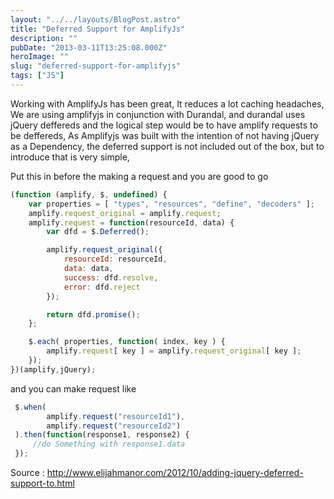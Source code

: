```yaml
---
layout: "../../layouts/BlogPost.astro"
title: "Deferred Support for AmplifyJs"
description: ""
pubDate: "2013-03-11T13:25:08.000Z"
heroImage: ""
slug: "deferred-support-for-amplifyjs"
tags: ["JS"]
---
```


Working with AmplifyJs has been great, It reduces a lot caching headaches, We are using amplifyjs in conjunction with Durandal, and durandal uses jQuery deffereds and the logical step would be to have amplify requests to be deffereds, 
As Amplifyjs was built with the intention of not having jQuery as a Dependency, the deferred support is not included out of the box, but to introduce that is very simple,

Put this in before the making a request and you are good to go

```javascript
(function (amplify, $, undefined) {
	var properties = [ "types", "resources", "define", "decoders" ];
	amplify.request_original = amplify.request;
	amplify.request = function(resourceId, data) {
		var dfd = $.Deferred();

		amplify.request_original({
			resourceId: resourceId,
			data: data,
			success: dfd.resolve,
			error: dfd.reject
		});

		return dfd.promise();
	};

	$.each( properties, function( index, key ) {
		amplify.request[ key ] = amplify.request_original[ key ];
	});
})(amplify,jQuery);
```

and you can make request like 

```javascript
 $.when(
        amplify.request("resourceId1"),
        amplify.request("resourceId2")
 ).then(function(response1, response2) {
     //do Something with response1.data
 });
```
Source : <a href="http://www.elijahmanor.com/2012/10/adding-jquery-deferred-support-to.html">http://www.elijahmanor.com/2012/10/adding-jquery-deferred-support-to.html</a>
